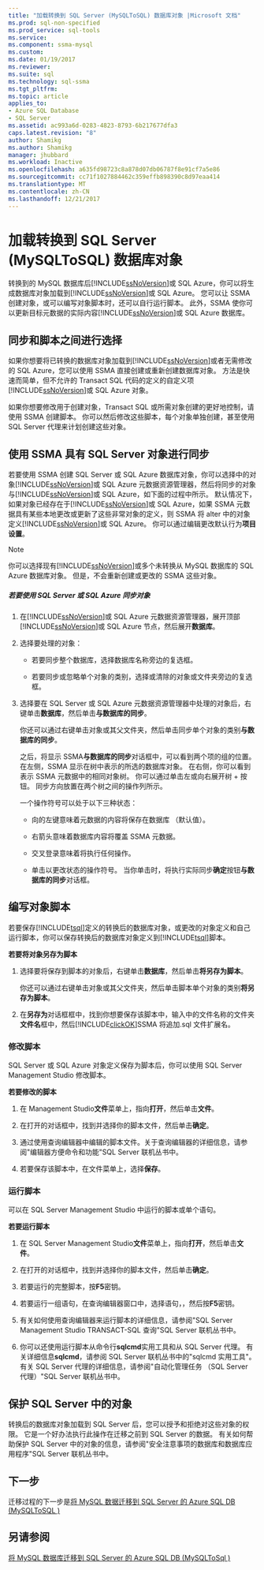 ```yaml
---
title: "加载转换到 SQL Server (MySQLToSQL) 数据库对象 |Microsoft 文档"
ms.prod: sql-non-specified
ms.prod_service: sql-tools
ms.service: 
ms.component: ssma-mysql
ms.custom: 
ms.date: 01/19/2017
ms.reviewer: 
ms.suite: sql
ms.technology: sql-ssma
ms.tgt_pltfrm: 
ms.topic: article
applies_to:
- Azure SQL Database
- SQL Server
ms.assetid: ac993a6d-0283-4823-8793-6b217677dfa3
caps.latest.revision: "8"
author: Shamikg
ms.author: Shamikg
manager: jhubbard
ms.workload: Inactive
ms.openlocfilehash: a635fd98723c8a878d07db06787f8e91cf7a5e86
ms.sourcegitcommit: cc71f1027884462c359effb898390c8d97eaa414
ms.translationtype: MT
ms.contentlocale: zh-CN
ms.lasthandoff: 12/21/2017
---
```

# <a name="loading-converted-database-objects-into-sql-server-mysqltosql"></a>加载转换到 SQL Server (MySQLToSQL) 数据库对象
转换到的 MySQL 数据库后[!INCLUDE[ssNoVersion](../../includes/ssnoversion_md.md)]或 SQL Azure，你可以将生成数据库对象加载到[!INCLUDE[ssNoVersion](../../includes/ssnoversion_md.md)]或 SQL Azure。 您可以让 SSMA 创建对象，或可以编写对象脚本时，还可以自行运行脚本。 此外，SSMA 使你可以更新目标元数据的实际内容[!INCLUDE[ssNoVersion](../../includes/ssnoversion_md.md)]或 SQL Azure 数据库。  
  
## <a name="choosing-between-synchronization-and-scripts"></a>同步和脚本之间进行选择  
如果你想要将已转换的数据库对象加载到[!INCLUDE[ssNoVersion](../../includes/ssnoversion_md.md)]或者无需修改的 SQL Azure，您可以使用 SSMA 直接创建或重新创建数据库对象。 方法是快速而简单，但不允许的 Transact SQL 代码的定义的自定义项[!INCLUDE[ssNoVersion](../../includes/ssnoversion_md.md)]或 SQL Azure 对象。  
  
如果你想要修改用于创建对象，Transact SQL 或所需对象创建的更好地控制，请使用 SSMA 创建脚本。 你可以然后修改这些脚本，每个对象单独创建，甚至使用 SQL Server 代理来计划创建这些对象。  
  
## <a name="using-ssma-to-synchronize-objects-with-sql-server"></a>使用 SSMA 具有 SQL Server 对象进行同步  
若要使用 SSMA 创建 SQL Server 或 SQL Azure 数据库对象，你可以选择中的对象[!INCLUDE[ssNoVersion](../../includes/ssnoversion_md.md)]或 SQL Azure 元数据资源管理器，然后将同步的对象与[!INCLUDE[ssNoVersion](../../includes/ssnoversion_md.md)]或 SQL Azure，如下面的过程中所示。 默认情况下，如果对象已经存在于[!INCLUDE[ssNoVersion](../../includes/ssnoversion_md.md)]或 SQL Azure，如果 SSMA 元数据具有某些本地更改或更新了这些非常对象的定义，则 SSMA 将 alter 中的对象定义[!INCLUDE[ssNoVersion](../../includes/ssnoversion_md.md)]或 SQL Azure。 你可以通过编辑更改默认行为**项目设置**。  
  
> [!NOTE]  
> 你可以选择现有[!INCLUDE[ssNoVersion](../../includes/ssnoversion_md.md)]或多个未转换从 MySQL 数据库的 SQL Azure 数据库对象。 但是，不会重新创建或更改的 SSMA 这些对象。  
  
##### <a name="to-synchronize-objects-with-sql-server-or-sql-azure"></a>若要使用 SQL Server 或 SQL Azure 同步对象  
  
1.  在[!INCLUDE[ssNoVersion](../../includes/ssnoversion_md.md)]或 SQL Azure 元数据资源管理器，展开顶部[!INCLUDE[ssNoVersion](../../includes/ssnoversion_md.md)]或 SQL Azure 节点，然后展开**数据库**。  
  
2.  选择要处理的对象：  
  
    -   若要同步整个数据库，选择数据库名称旁边的复选框。  
  
    -   若要同步或忽略单个对象的类别，选择或清除的对象或文件夹旁边的复选框。  
  
3.  选择要在 SQL Server 或 SQL Azure 元数据资源管理器中处理的对象后，右键单击**数据库**，然后单击**与数据库的同步**。  
  
    你还可以通过右键单击对象或其父文件夹，然后单击同步单个对象的类别**与数据库的同步**。  
  
    之后，将显示 SSMA**与数据库的同步**对话框中，可以看到两个项的组的位置。 在左侧，SSMA 显示在树中表示的所选的数据库对象。 在右侧，你可以看到表示 SSMA 元数据中的相同对象树。 你可以通过单击左或向右展开树 + 按钮。 同步方向放置在两个树之间的操作列所示。  
  
    一个操作符号可以处于以下三种状态：  
  
    -   向的左键意味着元数据的内容将保存在数据库 （默认值）。  
  
    -   右箭头意味着数据库内容将覆盖 SSMA 元数据。  
  
    -   交叉登录意味着将执行任何操作。  
  
    -   单击以更改状态的操作符号。 当你单击时，将执行实际同步**确定**按钮**与数据库的同步**对话框。  
  
## <a name="scripting-objects"></a>编写对象脚本  
若要保存[!INCLUDE[tsql](../../includes/tsql_md.md)]定义的转换后的数据库对象，或更改的对象定义和自己运行脚本，你可以保存转换后的数据库对象定义到[!INCLUDE[tsql](../../includes/tsql_md.md)]脚本。  
  
**若要将对象另存为脚本**  
  
1.  选择要将保存到脚本的对象后，右键单击**数据库**，然后单击**将另存为脚本**。  
  
    你还可以通过右键单击对象或其父文件夹，然后单击脚本单个对象的类别**将另存为脚本**。  
  
2.  在**另存为**对话框框中，找到你想要保存该脚本中，输入中的文件名称的文件夹**文件名**框中，然后[!INCLUDE[clickOK](../../includes/clickok_md.md)]SSMA 将追加.sql 文件扩展名。  
  
### <a name="modifying-scripts"></a>修改脚本  
SQL Server 或 SQL Azure 对象定义保存为脚本后，你可以使用 SQL Server Management Studio 修改脚本。  
  
**若要修改的脚本**  
  
1.  在 Management Studio**文件**菜单上，指向**打开**，然后单击**文件**。  
  
2.  在打开的对话框中，找到并选择你的脚本文件，然后单击**确定**。  
  
3.  通过使用查询编辑器中编辑的脚本文件。关于查询编辑器的详细信息，请参阅"编辑器方便命令和功能"SQL Server 联机丛书中。  
  
4.  若要保存该脚本中，在文件菜单上，选择**保存**。  
  
### <a name="running-scripts"></a>运行脚本  
可以在 SQL Server Management Studio 中运行的脚本或单个语句。  
  
**若要运行脚本**  
  
1.  在 SQL Server Management Studio**文件**菜单上，指向**打开**，然后单击**文件**。  
  
2.  在打开的对话框中，找到并选择你的脚本文件，然后单击**确定**。  
  
3.  若要运行的完整脚本，按**F5**密钥。  
  
4.  若要运行一组语句，在查询编辑器窗口中，选择语句，，然后按**F5**密钥。  
  
5.  有关如何使用查询编辑器来运行脚本的详细信息，请参阅"SQL Server Management Studio TRANSACT-SQL 查询"SQL Server 联机丛书中。  
  
6.  你可以还使用运行脚本从命令行**sqlcmd**实用工具和从 SQL Server 代理。 有关详细信息**sqlcmd**，请参阅 SQL Server 联机丛书中的"sqlcmd 实用工具"。 有关 SQL Server 代理的详细信息，请参阅"自动化管理任务 （SQL Server 代理）"SQL Server 联机丛书中。  
  
## <a name="securing-objects-in-sql-server"></a>保护 SQL Server 中的对象  
转换后的数据库对象加载到 SQL Server 后，您可以授予和拒绝对这些对象的权限。 它是一个好办法执行此操作在迁移之前到 SQL Server 的数据。 有关如何帮助保护 SQL Server 中的对象的信息，请参阅"安全注意事项的数据库和数据库应用程序"SQL Server 联机丛书中。  
  
## <a name="next-step"></a>下一步  
迁移过程的下一步是[将 MySQL 数据迁移到 SQL Server 的 Azure SQL DB &#40;MySQLToSQL &#41;](../../ssma/mysql/migrating-mysql-data-into-sql-server-azure-sql-db-mysqltosql.md)  
  
## <a name="see-also"></a>另请参阅  
[将 MySQL 数据库迁移到 SQL Server 的 Azure SQL DB &#40;MySQLToSql &#41;](../../ssma/mysql/migrating-mysql-databases-to-sql-server-azure-sql-db-mysqltosql.md)  
  
